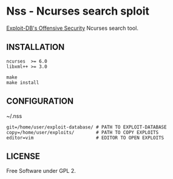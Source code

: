 # Nss - Ncurses search sploit

[Exploit-DB's Offensive Security](https://github.com/offensive-security/exploit-database) Ncurses search tool.

## INSTALLATION

```shell
ncurses  >= 6.0
libxml++ >= 3.0
```
```shell
make
make install
```
## CONFIGURATION

~/.nss

```shell
git=/home/user/exploit-database/ # PATH TO EXPLOIT-DATABASE
copy=/home/user/exploits/        # PATH TO COPY EXPLOITS
editor=vim                       # EDITOR TO OPEN EXPLOITS
```
## LICENSE

Free Software under GPL 2.
